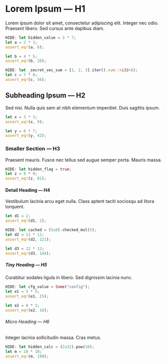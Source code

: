 # Lorem Ipsum — H1

Lorem ipsum dolor sit amet, consectetur adipiscing elit. Integer nec odio. Praesent libero. Sed cursus ante dapibus diam.

```rust test
HIDE: let hidden_value = 3 * 7;
let a = 2 * 3;
assert_eq!(a, 6);
```

```rust test
let b = 4 * 5;
assert_eq!(b, 20);
```

```rust test
HIDE: let _secret_vec_sum = [1, 2, 3].iter().sum::<i32>();
let c = 7 * 8;
assert_eq!(c, 56);
```

## Subheading Ipsum — H2

Sed nisi. Nulla quis sem at nibh elementum imperdiet. Duis sagittis ipsum.

```rust test
let x = 3 * 3;
assert_eq!(x, 9);
```

```rust test
let y = 6 * 7;
assert_eq!(y, 42);
```

### Smaller Section — H3

Praesent mauris. Fusce nec tellus sed augue semper porta. Mauris massa.

```rust test
HIDE: let hidden_flag = true;
let z = 9 * 9;
assert_eq!(z, 81);
```

#### Detail Heading — H4

Vestibulum lacinia arcu eget nulla. Class aptent taciti sociosqu ad litora torquent.

```rust test
let d1 = 2;
assert_eq!(d1, 2);
```

```rust test
HIDE: let cached = (5u8).checked_mul(5);
let d2 = 11 * 11;
assert_eq!(d2, 121);
```

```rust test
let d3 = 12 * 12;
assert_eq!(d3, 144);
```

##### Tiny Heading — H5

Curabitur sodales ligula in libero. Sed dignissim lacinia nunc.

```rust test
HIDE: let cfg_value = Some("config");
let e1 = 5 * 5;
assert_eq!(e1, 25);
```

```rust test
let e2 = 8 * 2;
assert_eq!(e2, 16);
```

###### Micro Heading — H6

Integer lacinia sollicitudin massa. Cras metus.

```rust test
HIDE: let hidden_calc = (2u32).pow(10);
let m = 10 * 10;
assert_eq!(m, 100);
```
